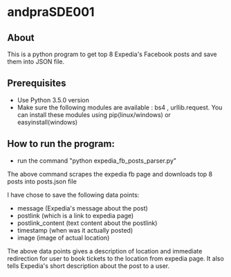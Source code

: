 # andpraSDE001

## About

This is a python program to get top 8 Expedia's Facebook posts and save them into JSON file.

## Prerequisites
- Use Python 3.5.0 version
- Make sure the following modules are available : bs4  , urllib.request. You can install these modules using pip(linux/windows) or easyinstall(windows) 


## How to run the program:
- run the command "python expedia_fb_posts_parser.py"

The above command scrapes the expedia fb page and downloads top 8 posts into posts.json file

I have chose to save the following data points:
- message (Expedia's message about the post)
- postlink (which is a link to expedia page)
- postlink_content (text content about the postlink)
- timestamp (when was it actually posted)
- image (image of actual location)

The above data points gives a description of location and immediate redirection for user to book tickets to the location from expedia page. It also tells Expedia's short description about the post to a user.
